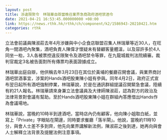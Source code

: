 ```yaml
---
layout: post
title: 涉違限聚令　林瑞華自辯當晚召業界急商政府酒吧禁酒令
date: 2021-04-21 16:53:45.000000000 +08:00
link: https://news.rthk.hk/rthk/ch/component/k2/1586943-20210421.htm
categories: rthk
---
```


立法會前議員陳淑莊去年4月涉嫌與中小企食店聯盟召集人林瑞華等近30人，在旺角一間酒吧內聚集，酒吧負責人陳偉才懷疑未有替顧客量體溫，以及容許多於4人同坐一枱，3人各被票控違反限聚令及酒吧禁令等罪，在九龍城裁判法院續審。裁判官裁定3名被告面對所有傳票均表面證據成立。

林瑞華出庭自辯，他供稱去年3月23日在其位於黃埔的餐廳召開會議，與業界商討酒吧禁酒事宜，涉案的Hands酒吧股東陳小姐有參與。同年4月2日，政府正式宣布翌日起所有酒吧強制停業，林瑞華說，於是在通訊群組提議召開緊急會議，陸續有約21人報名。林瑞華請來身兼立法會議員及大律師陳淑莊，認為對方的政治及法律背景對會議有幫助。至於Hands酒吧股東陳小姐在群組內答應借出Hands作為會議場地。

林瑞華說，當晚約10時半到達酒吧，當時店內仍有顧客，他向陳小姐取白紙，並寫上「Private」字眼貼在閘邊，同時要求餐廳「落半閘」。他說，當晚約11時10分，與會人士差不多到齊，他先向業界講解新法例，陳淑莊之後到達，她再向與會人士解釋立法背景及提醒法例注意事項。
